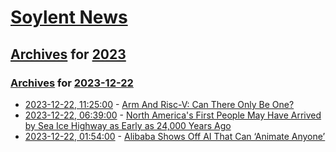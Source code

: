 # [Soylent News](../../../README.md)

## [Archives](../../index.md) for [2023](../index.md)

### [Archives](../../index.md) for [2023-12-22](index.md)

* [2023-12-22, 11:25:00](https://soylentnews.org/article.pl?sid=23/12/21/0257238&from=rss) - [Arm And Risc-V: Can There Only Be One?](https://soylentnews.org/article.pl?sid=23/12/21/0257238&from=rss)
* [2023-12-22, 06:39:00](https://soylentnews.org/article.pl?sid=23/12/21/0253209&from=rss) - [North America's First People May Have Arrived by Sea Ice Highway as Early as 24,000 Years Ago](https://soylentnews.org/article.pl?sid=23/12/21/0253209&from=rss)
* [2023-12-22, 01:54:00](https://soylentnews.org/article.pl?sid=23/12/21/0238254&from=rss) - [Alibaba Shows Off AI That Can ‘Animate Anyone’](https://soylentnews.org/article.pl?sid=23/12/21/0238254&from=rss)
